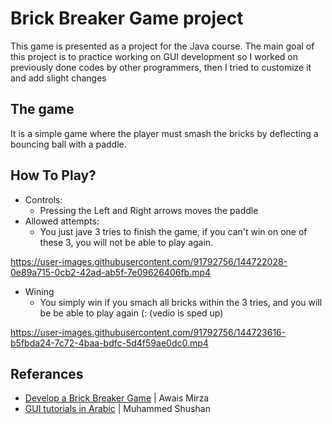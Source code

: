# Brick Breaker Game project
This game is presented as a project for the Java course.
The main goal of this project is to practice working on GUI development
so I worked on previously done codes by other programmers, then I tried to customize it and add slight changes

## The game
It is a simple game where the player must smash the bricks by deflecting a bouncing ball with a paddle.

## How To Play?
- Controls:
  - Pressing the Left and Right arrows moves the paddle
- Allowed attempts:
  - You just jave 3 tries to finish the game, if you can't win on one of these 3, you will not be able to play again. 

https://user-images.githubusercontent.com/91792756/144722028-0e89a715-0cb2-42ad-ab5f-7e09626406fb.mp4

- Wining
  - You simply win if you smach all bricks within the 3 tries, and you will be be able to play again (: (vedio is sped up)



https://user-images.githubusercontent.com/91792756/144723616-b5fbda24-7c72-4baa-bdfc-5d4f59ae0dc0.mp4


## Referances
 - [Develop a Brick Breaker Game](https://youtu.be/K9qMm3JbOH0) | Awais Mirza 
 - [GUI tutorials in Arabic](https://www.youtube.com/watch?v=tLBgVizyJX8&list=PLnzqK5HvcpwRhWDkdkM4jSTPW3CgxKH8G) | Muhammed Shushan

